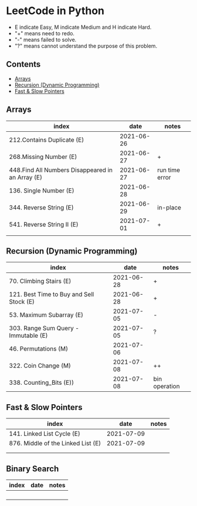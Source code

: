 # LeetCode in Python
- E indicate Easy, M indicate Medium and H indicate Hard.
- "+" means need to redo.
- "-" means failed to solve.
- "?" means cannot understand the purpose of this problem.


## Contents
* [Arrays](#arrays)
* [Recursion (Dynamic Programming)](#recursion-(dynamic-programming))
* [Fast & Slow Pointers](#fast-&-slow-pointers)


## Arrays
| index | date | notes |
|-------|------|-------|
|  212.Contains Duplicate (E) |  2021-06-26    |       |
|  268.Missing Number (E)  |  2021-06-27  | + |
|  448.Find All Numbers Disappeared in an Array  (E) | 2021-06-27     |  run time error  |
|  136. Single Number (E)  | 2021-06-28  |       |
|  344. Reverse String (E)  | 2021-06-29 | in-place |
| 541. Reverse String II (E) | 2021-07-01 | +   |
|       |      |       |


## Recursion (Dynamic Programming)

| index  | date | notes |
|-------|------|-------|
| 70. Climbing Stairs (E)  | 2021-06-28 |  +   |
|121. Best Time to Buy and Sell Stock (E) |  2021-06-28 |  +   |
|53. Maximum Subarray (E) | 2021-07-05 |   -  |
| 303. Range Sum Query - Immutable (E)| 2021-07-05 | ?   |
|46. Permutations (M)|2021-07-06|  |
|322. Coin Change (M)|2021-07-08 | ++ |
|338. Counting_Bits (E))|2021-07-08| bin operation|


## Fast & Slow Pointers 

| index | date | notes |
|-------|------|-------|
| 141. Linked List Cycle (E)|2021-07-09|       |
| 876. Middle of the Linked List (E)| 2021-07-09 |       |
|       |      |       |
|       |      |       |


## Binary Search
| index| date | notes |
|-------|------|-------|
|       |   |       |
|        |      |       |
|        |      |       |
|        |      |       |


##
